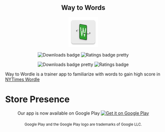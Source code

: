 
# 

<h2 align="center"> Way to Words </h2>

<div align="center">

![Image](<android/app/src/main/res/mipmap-xhdpi/ic_launcher.png> "Image")

</div>

<div align="center">

![Downloads badge][downloads badge] ![Ratings badge pretty][ratings badge pretty]

![Downloads badge pretty][downloads badge pretty] ![Ratings badge][ratings badge] 

</div>

Way to Wordle is a trainer app to familiarize with words to gain high score in [NYTimes Wordle](<https://www.nytimes.com/games/wordle/index.html>)

# Store Presence

<div align="center">
Our app is now available on Google Play
<a href='https://play.google.com/store/apps/details?id=com.bhive.waytowordle'><img alt='Get it on Google Play' src='https://play.google.com/intl/en_us/badges/images/generic/en_badge_web_generic.png' width="200"/></a>

<sub>Google Play and the Google Play logo are trademarks of Google LLC.</sub>
</div>










[downloads badge]: <https://PlayBadges.pavi2410.me/badge/downloads?id=com.bhive.waytowordle>
[downloads badge pretty]: <https://PlayBadges.pavi2410.me/badge/downloads?id=com.bhive.waytowordle&pretty>

[ratings badge]: <https://PlayBadges.pavi2410.me/badge/ratings?id=com.bhive.waytowordle>
[ratings badge pretty]: <https://PlayBadges.pavi2410.me/badge/ratings?id=com.bhive.waytowordle&pretty>
